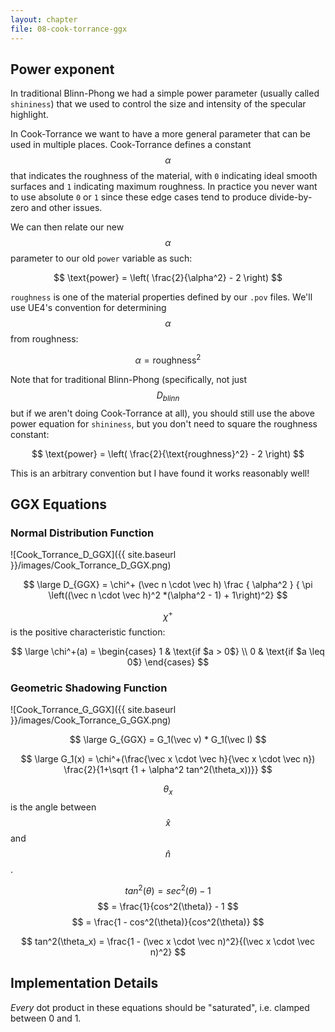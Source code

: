 ```yaml
---
layout: chapter
file: 08-cook-torrance-ggx
---
```



## Power exponent

In traditional Blinn-Phong we had a simple power parameter (usually called `shininess`) that we used to control the size and intensity of the specular highlight.

In Cook-Torrance we want to have a more general parameter that can be used in multiple places.
Cook-Torrance defines a constant $$ \alpha $$ that indicates the roughness of the material, with `0` indicating ideal smooth surfaces and `1` indicating maximum roughness.
In practice you never want to use absolute `0` or `1` since these edge cases tend to produce divide-by-zero and other issues.

We can then relate our new $$ \alpha $$ parameter to our old `power` variable as such:

$$ \text{power} = \left( \frac{2}{\alpha^2} - 2 \right) $$

`roughness` is one of the material properties defined by our `.pov` files.
We'll use UE4's convention for determining $$\alpha$$ from roughness:

$$ \alpha = \text{roughness}^2 $$

Note that for traditional Blinn-Phong (specifically, not just $$D_{blinn}$$ but if we aren't doing Cook-Torrance at all), you should still use the above power equation for `shininess`,
but you don't need to square the roughness constant:

$$ \text{power} = \left( \frac{2}{\text{roughness}^2} - 2 \right) $$

This is an arbitrary convention but I have found it works reasonably well!



## GGX Equations

### Normal Distribution Function


![Cook_Torrance_D_GGX]({{ site.baseurl }}/images/Cook_Torrance_D_GGX.png)

$$ \large
D_{GGX} =
\chi^+ (\vec n \cdot \vec h)
\frac
{ \alpha^2 }
{ \pi \left((\vec n \cdot \vec h)^2 *(\alpha^2 - 1) + 1\right)^2}
$$

$$\chi^+$$ is the positive characteristic function:

$$ \large
\chi^+(a) =
\begin{cases}
1 & \text{if $a > 0$} \\
0 & \text{if $a \leq 0$}
\end{cases}
$$


### Geometric Shadowing Function

![Cook_Torrance_G_GGX]({{ site.baseurl }}/images/Cook_Torrance_G_GGX.png)

$$ \large
G_{GGX} =
G_1(\vec v) * G_1(\vec l)
$$

$$ \large
G_1(x) =
\chi^+(\frac{\vec x \cdot \vec h}{\vec x \cdot \vec n})
\frac{2}{1+\sqrt {1 + \alpha^2 tan^2(\theta_x))}}
$$

$$\theta_x$$ is the angle between $$\hat x$$ and $$\hat n$$.

$$ tan^2(\theta) = sec^2(\theta) - 1 $$
$$ = \frac{1}{cos^2(\theta)} - 1 $$
$$ = \frac{1 - cos^2(\theta)}{cos^2(\theta)} $$

$$
tan^2(\theta_x) = \frac{1 - (\vec x \cdot \vec n)^2}{(\vec x \cdot \vec n)^2}
$$


## Implementation Details

*Every* dot product in these equations should be "saturated", i.e. clamped between 0 and 1.

